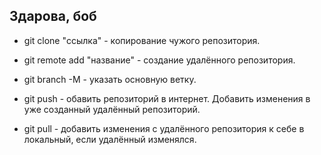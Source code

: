 ## Здарова, боб

* git clone "ссылка" - копирование чужого репозитория.
* git remote add "название" - создание удалённого репозитория.
* git branch -M - указать основную ветку.
* git push - обавить репозиторий в интернет. Добавить изменения в уже созданный удалённый репозиторий.

* git pull - добавить изменения с удалённого репозитория к себе в локальный, если удалённый изменялся.
